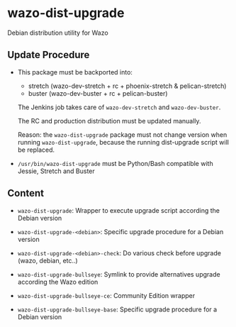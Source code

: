 # wazo-dist-upgrade

Debian distribution utility for Wazo

## Update Procedure

- This package must be backported into:

  - stretch (wazo-dev-stretch + rc + phoenix-stretch & pelican-stretch)
  - buster (wazo-dev-buster + rc + pelican-buster)

  The Jenkins job takes care of `wazo-dev-stretch` and `wazo-dev-buster`.

  The RC and production distribution must be updated manually.

  Reason: the `wazo-dist-upgrade` package must not change version when running
  `wazo-dist-upgrade`, because the running dist-upgrade script will be replaced.

- `/usr/bin/wazo-dist-upgrade` must be Python/Bash compatible with Jessie,
  Stretch and Buster

## Content

- `wazo-dist-upgrade`: Wrapper to execute upgrade script according the Debian version
- `wazo-dist-upgrade-<debian>`: Specific upgrade procedure for a Debian version
- `wazo-dist-upgrade-<debian>-check`: Do various check before upgrade (wazo, debian, etc..)

- `wazo-dist-upgrade-bullseye`: Symlink to provide alternatives upgrade according the Wazo edition
- `wazo-dist-upgrade-bullseye-ce`: Community Edition wrapper
- `wazo-dist-upgrade-bullseye-base`: Specific upgrade procedure for a Debian version
